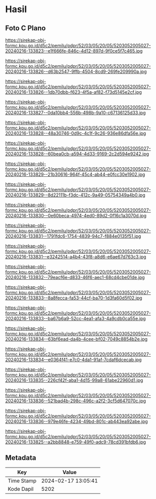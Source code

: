 # Hasil

## Foto C Plano

https://sirekap-obj-formc.kpu.go.id/d5c2/pemilu/pdpr/52/03/05/20/05/5203052005027-20240216-133823--e1f666fe-846c-4d12-897d-9f0ce5f7c465.jpg

https://sirekap-obj-formc.kpu.go.id/d5c2/pemilu/pdpr/52/03/05/20/05/5203052005027-20240216-133826--d63b2547-9ffb-4504-8cd9-269fe209990a.jpg

https://sirekap-obj-formc.kpu.go.id/d5c2/pemilu/pdpr/52/03/05/20/05/5203052005027-20240216-133826--1db70dbb-f623-4f5a-af82-f73d5145e2cf.jpg

https://sirekap-obj-formc.kpu.go.id/d5c2/pemilu/pdpr/52/03/05/20/05/5203052005027-20240216-133827--0da10bb4-556b-498b-9a10-c67136125d33.jpg

https://sirekap-obj-formc.kpu.go.id/d5c2/pemilu/pdpr/52/03/05/20/05/5203052005027-20240216-133828--48a30746-0d9c-4c1f-9c26-936e86dfa56e.jpg

https://sirekap-obj-formc.kpu.go.id/d5c2/pemilu/pdpr/52/03/05/20/05/5203052005027-20240216-133828--60bea0cb-a594-4d33-9169-2c2d594e9242.jpg

https://sirekap-obj-formc.kpu.go.id/d5c2/pemilu/pdpr/52/03/05/20/05/5203052005027-20240216-133829--21b30616-964f-45c4-ab44-e0fcc30e1902.jpg

https://sirekap-obj-formc.kpu.go.id/d5c2/pemilu/pdpr/52/03/05/20/05/5203052005027-20240216-133829--8d22111b-f3dc-412c-9a49-05754349a4b0.jpg

https://sirekap-obj-formc.kpu.go.id/d5c2/pemilu/pdpr/52/03/05/20/05/5203052005027-20240216-133830--0e60beca-4974-4ed0-89d2-0f16c1a3070d.jpg

https://sirekap-obj-formc.kpu.go.id/d5c2/pemilu/pdpr/52/03/05/20/05/5203052005027-20240216-133831--1791fdc6-1754-4839-94c7-f884e0135f51.jpg

https://sirekap-obj-formc.kpu.go.id/d5c2/pemilu/pdpr/52/03/05/20/05/5203052005027-20240216-133831--e3242514-a4b4-43f8-a8d6-e6ae67d763c3.jpg

https://sirekap-obj-formc.kpu.go.id/d5c2/pemilu/pdpr/52/03/05/20/05/5203052005027-20240216-133832--79eacf6e-d833-46f6-aec1-68cd4cbe01de.jpg

https://sirekap-obj-formc.kpu.go.id/d5c2/pemilu/pdpr/52/03/05/20/05/5203052005027-20240216-133833--8a8fecca-fa53-44cf-ba70-1d3fa60d5f02.jpg

https://sirekap-obj-formc.kpu.go.id/d5c2/pemilu/pdpr/52/03/05/20/05/5203052005027-20240216-133833--ba67b6a9-52cc-4ea1-afa3-4a9cdb0ca55e.jpg

https://sirekap-obj-formc.kpu.go.id/d5c2/pemilu/pdpr/52/03/05/20/05/5203052005027-20240216-133834--63bf6ead-da4b-4cee-bf02-7049c8854b2e.jpg

https://sirekap-obj-formc.kpu.go.id/d5c2/pemilu/pdpr/52/03/05/20/05/5203052005027-20240216-133834--e0364f41-e7c0-4da1-91af-7cdaf6dcecab.jpg

https://sirekap-obj-formc.kpu.go.id/d5c2/pemilu/pdpr/52/03/05/20/05/5203052005027-20240216-133835--226cf42f-aba1-4d15-99a8-61abe22960d1.jpg

https://sirekap-obj-formc.kpu.go.id/d5c2/pemilu/pdpr/52/03/05/20/05/5203052005027-20240216-133836--521bad4b-298c-496c-a2f2-3cf5d647070c.jpg

https://sirekap-obj-formc.kpu.go.id/d5c2/pemilu/pdpr/52/03/05/20/05/5203052005027-20240216-133836--979e46fe-4234-49bd-801c-ab443ea92abe.jpg

https://sirekap-obj-formc.kpu.go.id/d5c2/pemilu/pdpr/52/03/05/20/05/5203052005027-20240216-133825--a2bb8848-e759-49f0-adc9-78cd391bfdb6.jpg


## Metadata

| Key        | Value               |
| ---------- | ------------------- |
| Time Stamp | 2024-02-17 13:05:41 |
| Kode Dapil | 5202                |



